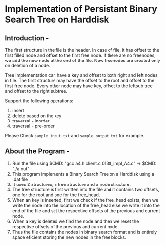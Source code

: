# Implementation of Persistant Binary Search Tree on Harddisk

## Introduction - 
The first structure in the file is the header. In case of file, it has offset to the first filled node and offset to the first free node. If there are no freenodes, we add the new node at the end of the file. New freenodes are created only on deletion of a node.

Tree implementation can have a key and offset to both right and left nodes in file.
The first structure may have the offset to the root and offset to the first free node.
Every other node may have key, offset to the leftsub tree and offset to the right subtree.

Support the following operations:
1. insert
2. delete based on the key
3. traversal - inorder
4. traversal - pre-order

Please Check `sample_input.txt` and `sample_output.txt` for example. 


## About the Program - 
1. Run the file using $CMD: "gcc a4.h client.c 0138_impl_A4.c" -> $CMD: "./a.out"
2. This program implements a Binary Search Tree on a Harddisk using a .dat file
3. It uses 2 structures, a tree structure and a node structure.
4. The tree structure is first written into the file and it contains two offsets, one for the root 
   and one for the free_head.
5. When an key is inserted, first we check if the free_head exists, then we write the node into the 
   location of the free_head else we write it into the end of the file and set the respective 
   offsets of the previous and current node.
6. When a key is deleted we find the node and then we reset the respective offsets of the previous
   and current node.
7. Thus the file contains the nodes in binary search format and is entirely space eficient storing
   the new nodes in the free blocks.